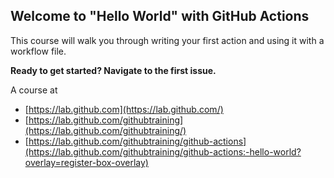## Welcome to "Hello World" with GitHub Actions

This course will walk you through writing your first action and using it with a workflow file. 

**Ready to get started? Navigate to the first issue.**

A course at 

* [https://lab.github.com](https://lab.github.com/)
* [https://lab.github.com/githubtraining](https://lab.github.com/githubtraining/)
* [https://lab.github.com/githubtraining/github-actions](https://lab.github.com/githubtraining/github-actions:-hello-world?overlay=register-box-overlay)